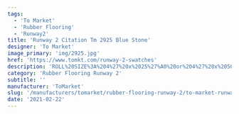 ```yaml
---
tags:
  - 'To Market'
  - 'Rubber Flooring'
  - 'Runway2'
title: 'Runway 2 Citation Tm 2925 Blue Stone'
designer: 'To Market'
image_primary: 'img/2925.jpg'
href: 'https://www.tomkt.com/runway-2-swatches'
description: 'ROLL%20SIZE%3A%204%27%20x%2025%27%A0%20or%204%27%20x%2050%27'
category: 'Rubber Flooring Runway 2'
subtitle: ''
manufacturer: 'ToMarket'
slug: '/manufacturers/tomarket/rubber-flooring-runway-2/to-market-runway-2-citation-tm-2925-blue-stone'
date: '2021-02-22'
---
```

